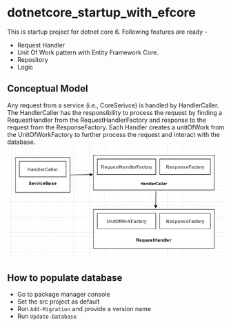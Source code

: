 # dotnetcore_startup_with_efcore
This is startup project for dotnet core 6. Following features are ready - 
- Request Handler
- Unit Of Work pattern with Entity Framework Core.
- Repository 
- Logic


## Conceptual Model
Any request from a service (i.e., CoreSerivce) is handled by HandlerCaller. The HandlerCaller has the responsibility to process the request by finding a RequestHandler from the RequestHandlerFactory and response to the request from the ResponseFactory. 
Each Handler creates a unitOfWork from the UnitOfWorkFactory to further process the request and interact with the database.
<img src="concept.jpg" />


## How to populate database
 - Go to package manager console 
 - Set the src project as default
 - Run ``` Add-Migration ``` and provide a version name
 - Run ``` Update-Database ```
 
